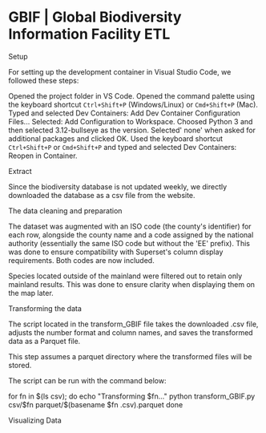 # GBIF | Global Biodiversity Information Facility ETL

Setup

For setting up the development container in Visual Studio Code, we followed these steps:

Opened the project folder in VS Code.
Opened the command palette using the keyboard shortcut `Ctrl+Shift+P` (Windows/Linux) or `Cmd+Shift+P` (Mac). Typed and selected Dev Containers: Add Dev Container Configuration Files...
Selected: Add Configuration to Workspace.
Choosed Python 3 and then selected 3.12-bullseye as the version.
Selected' none' when asked for additional packages and clicked OK.
Used the keyboard shortcut `Ctrl+Shift+P` or `Cmd+Shift+P` and typed and selected Dev Containers: Reopen in Container.

Extract

Since the biodiversity database is not updated weekly, we directly downloaded the database as a csv file from the website.

The data cleaning and preparation

The dataset was augmented with an ISO code (the county's identifier) for each row, alongside the county name and a code assigned by the national authority (essentially the same ISO code but without the 'EE' prefix). This was done to ensure compatibility with Superset's column display requirements. Both codes are now included.

Species located outside of the mainland were filtered out to retain only mainland results. This was done to ensure clarity when displaying them on the map later.


Transforming the data

The script located in the transform_GBIF file takes the downloaded .csv file, adjusts the number format and column names, and saves the transformed data as a Parquet file.

This step assumes a parquet directory where the transformed files will be stored. 

The script can be run with the command below:

for fn in $(ls csv); do
    echo "Transforming $fn..."
    python transform_GBIF.py csv/$fn parquet/$(basename $fn .csv).parquet
done


Visualizing Data






